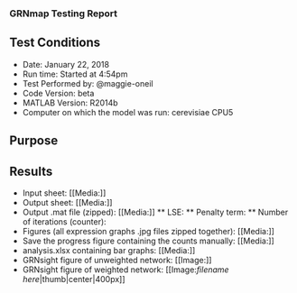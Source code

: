 ### GRNmap Testing Report
## Test Conditions

* Date: January 22, 2018
* Run time: Started at 4:54pm
* Test Performed by: @maggie-oneil
* Code Version: beta
* MATLAB Version: R2014b
* Computer on which the model was run: cerevisiae CPU5

## Purpose


## Results

* Input sheet: [[Media:]]
* Output sheet: [[Media:]]
* Output .mat file (zipped): [[Media:]]
** LSE:
** Penalty term:
** Number of iterations (counter):
* Figures (all expression graphs .jpg files zipped together): [[Media:]]
* Save the progress figure containing the counts manually: [[Media:]]
* analysis.xlsx containing bar graphs: [[Media:]]
* GRNsight figure of unweighted network: [[Image:]]
* GRNsight figure of weighted network: [[Image:*filename here*|thumb|center|400px]]
